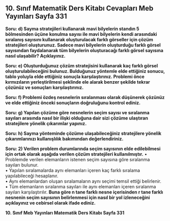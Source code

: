 ## 10. Sınıf Matematik Ders Kitabı Cevapları Meb Yayınları Sayfa 331

**Soru: d) Sayma stratejileri kullanarak mavi bilyelerin standın 5 bölmesinden üçüne konulma sayısı ile mavi bilyelerin kendi arasındaki sıralanış sayısını kullanarak oluşturulacak farklı görseller için çözüm stratejileri oluşturunuz. Sadece mavi bilyelerin oluşturduğu farklı görsel sayısından faydalanarak tüm bilyelerin oluşturacağı farklı görsel sayısına nasıl ulaşabilir? Açıklayınız.**

**Soru: e) Oluşturduğunuz çözüm stratejisini kullanarak kaç farklı görsel oluşturulabileceğini bulunuz. Bulduğunuz yöntemle elde ettiğiniz sonucu, tablo yoluyla elde ettiğiniz sonuçla karşılaştırınız. Problemi önce kırmızıların yerleştirilmesi şeklinde ele alarak benzer şekilde tekrar çözünüz ve sonuçları karşılaştırınız.**

**Soru: f) Problemi özdeş nesnelerin sıralanması olarak düşünerek çözünüz ve elde ettiğiniz önceki sonuçların doğruluğunu kontrol ediniz.**

**Soru: g) Yapılan çözüme göre nesnelerin seçim sayısı ve sıralanma sayıları arasında nasıl bir ilişki olduğuna dair sizi çözüme ulaştıran stratejilere yönelik çıkarımlar yapınız.**

**Soru: h) Sayma yönteminde çözüme ulaşabileceğiniz stratejilere yönelik çıkarımlarınızı kullanışlılık bakımından değerlendiriniz.**

**Soru: 2) Verilen problem durumlarında seçim sayısının elde edilebilmesi için ortak olarak aşağıda verilen çözüm stratejileri kullanılmıştır.** • Problemde verilen elemanların istenen seçim sayısına göre sıralanma sayıları bulunur.  
 • Yapılan sıralamalarda aynı elemanları içeren kaç farklı sıralama yapılabileceği hesaplanır.  
 • Aynı elemanlardan oluşan sıralamaların aynı seçimi temsil ettiği belirlenir.  
 • Tüm elemanların sıralanma sayıları ile aynı elemanları içeren sıralanma sayıları karşılaştırılır. **Buna göre n tane farklı nesne içerisinden r tane farklı nesnenin seçim sayısının belirlenmesi için nasıl bir yol izleneceğini açıklayınız ve cebirsel olarak ifade ediniz.**

**10. Sınıf Meb Yayınları Matematik Ders Kitabı Sayfa 331**